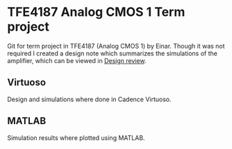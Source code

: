 # TFE4187 Analog CMOS 1 Term project
Git for term project in TFE4187 (Analog CMOS 1) by Einar. Though it was not required I created a design note which summarizes the simulations of the amplifier, which can be viewed in [Design review](https://github.com/einarav/TFE4187/blob/main/Design%20review.pdf).
## Virtuoso
Design and simulations where done in Cadence Virtuoso.
## MATLAB
Simulation results where plotted using MATLAB.

